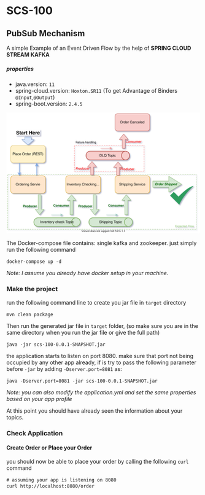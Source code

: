 # SCS-100

## PubSub Mechanism

A simple Example of an Event Driven Flow by the help of **SPRING CLOUD STREAM KAFKA**

##### properties

* java.version: `11`
* spring-cloud.version: `Hoxton.SR11` (To get Advantage of Binders `@Input`,`@Output`)
* spring-boot.version: `2.4.5`

![General Flow Diagram](material/kafka-events-intro-100.svg)

The Docker-compose file contains: single kafka and zookeeper. just simply run the following command

```shell
docker-compose up -d
```

_Note: I assume you already have docker setup in your machine._

### Make the project

run the following command line to create you jar file in `target` directory

```shell
mvn clean package
```

Then run the generated jar file in `target` folder, (so make sure you are in the same directory when you run the jar file
or give the full path)

```shell
java -jar scs-100-0.0.1-SNAPSHOT.jar
```

the application starts to listen on port 8080. make sure that port not being occupied by any other app already, if is try
to pass the following parameter before `-jar` by adding `-Dserver.port=8081` as:

```shell
java -Dserver.port=8081 -jar scs-100-0.0.1-SNAPSHOT.jar
```

_Note: you can also modify the application.yml and set the same properties based on your app profile_

At this point you should have already seen the information about your topics.

### Check Application

#### Create Order or Place your Order
you should now be able to place your order by calling the following `curl` command

```shell
# assuming your app is listening on 8080
curl http://localhost:8080/order

```
